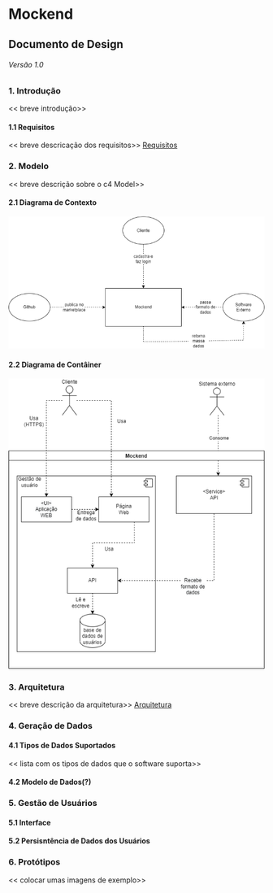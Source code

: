 #  Mockend
## Documento de Design
###### Versão 1.0

### 1. Introdução
<< breve introdução>>

#### 1.1 Requisitos
<< breve descricação dos requisitos>>
[Requisitos](https://github.com/felipelagares/software-design-2021/tree/gustavomarques/mockfreend/requisitos)

### 2. Modelo
<< breve descrição sobre o c4 Model>>

#### 2.1 Diagrama de Contexto
<img src="https://github.com/felipelagares/software-design-2021/blob/gustavomarques/mockfreend/imagens/Diagrama_de_Contexto.png">

#### 2.2 Diagrama de Contâiner
<img src="https://github.com/felipelagares/software-design-2021/blob/gustavomarques/mockfreend/imagens/Diagrama_de_Container.png">

### 3. Arquitetura
<< breve descrição da arquitetura>>
[Arquitetura](https://github.com/felipelagares/software-design-2021/tree/gustavomarques/mockfreend/arquitetura)

### 4. Geração de Dados
#### 4.1 Tipos de Dados Suportados
<< lista com os tipos de dados que o software suporta>>

#### 4.2 Modelo de Dados(?)

### 5. Gestão de Usuários
#### 5.1 Interface

#### 5.2 Persisntência de Dados dos Usuários

### 6. Protótipos
<< colocar umas imagens de exemplo>>
